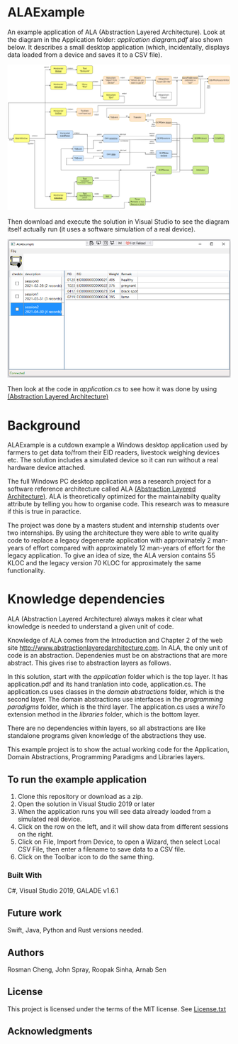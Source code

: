 # ALAExample

An example application of ALA (Abstraction Layered Architecture).
Look at the diagram in the Application folder: *application diagram.pdf* also shown below. It describes a small desktop application (which, incidentally, displays data loaded from a device and saves it to a CSV file).

![Application diagram](Application/Application-diagram.png)

Then download and execute the solution in Visual Studio to see the diagram itself actually run (it uses a software simulation of a real device).

![Application screenshot](Application/Application-screenshot.png)

Then look at the code in *application.cs* to see how it was done by using [(Abstraction Layered Architecture)](http://www.abstractionlayeredarchitecture.com)


# Background

ALAExample is a cutdown example a Windows desktop application used by farmers to get data to/from their EID readers, livestock weighing devices etc.
The solution includes a simulated device so it can run without a real hardware device attached. 

The full Windows PC desktop application was a research project for a software reference architecture called ALA [(Abstraction Layered Architecture)](http://www.abstractionlayeredarchitecture.com). ALA is theoretically optimized for the maintainabilty quality attribute by telling you how to organise code. This research was to measure if this is true in paractice.

The project was done by a masters student and internship students over two internships. By using the architecture they were able to write quality code to replace a legacy degenerate application with approximately 2 man-years of effort compared with approximately 12 man-years of effort for the legacy application. To give an idea of size, the ALA version contains 55 KLOC and the legacy version 70 KLOC for approximately the same functionality.



<!---
[(Abstraction Layered Architecture)](http://www.abstractionlayeredarchitecture.com)
-->

# Knowledge dependencies

ALA (Abstraction Layered Architecture) always makes it clear what knowledge is needed to understand a given unit of code.

Knowledge of ALA comes from the Introduction and Chapter 2 of the web site <http://www.abstractionlayeredarchitecture.com>.
In ALA, the only unit of code is an abstraction. Dependenies must be on abstractions that are more abstract. This gives rise to abstraction layers as follows.

In this solution, start with the *application* folder which is the top layer. It has application.pdf and its hand tranlation into code, application.cs.
The application.cs uses classes in the *domain abstractions* folder, which is the second layer.
The domain abstractions use interfaces in the *programming paradigms* folder, which is the third layer.
The application.cs uses a *wireTo* extension method in the *libraries* folder, which is the bottom layer.

There are no dependencies within layers, so all abstractions are like standalone programs given knowledge of the abstractions they use.

This example project is to show the actual working code for the Application, Domain Abstractions, Programming Paradigms and Libraries layers.


## To run the example application

1. Clone this repository or download as a zip.
2. Open the solution in Visual Studio 2019 or later
3. When the application runs you will see data already loaded from a simulated real device.
4. Click on the row on the left, and it will show data from different sessions on the right.
5. Click on File, Import from Device, to open a Wizard, then select Local CSV File, then enter a filename to save data to a CSV file.
6. Click on the Toolbar icon to do the same thing.


### Built With

C#, Visual Studio 2019, GALADE v1.6.1


## Future work

Swift, Java, Python and Rust versions needed.

## Authors

Rosman Cheng, John Spray, Roopak Sinha, Arnab Sen


## License

This project is licensed under the terms of the MIT license. See [License.txt](License.txt)

## Acknowledgments


